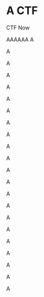 # A CTF



CTF Now

AAAAAA
A

















A

A

A

A

A

A

A

A

A

A

A

A

A

A

A

A

A

A

A

A

A

